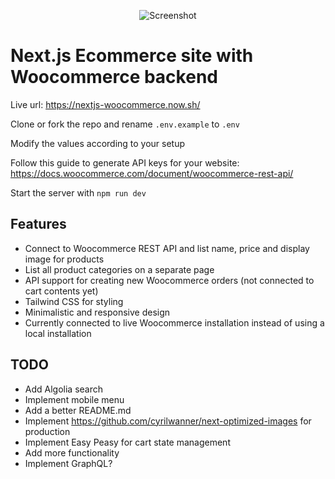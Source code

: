 <p align="center">
<img src="https://github.com/w3bdesign/nextjs-woocommerce/blob/master/screenshot.jpg?" alt="Screenshot"/>
</p>

# Next.js Ecommerce site with Woocommerce backend

Live url: <a href="https://nextjs-woocommerce.now.sh/">https://nextjs-woocommerce.now.sh/</a>

Clone or fork the repo and rename ```.env.example``` to ```.env```

Modify the values according to your setup

Follow this guide to generate API keys for your website: <a href="https://docs.woocommerce.com/document/woocommerce-rest-api/">https://docs.woocommerce.com/document/woocommerce-rest-api/</a>

Start the server with ```npm run dev ```

## Features

- Connect to Woocommerce REST API and list name, price and display image for products
- List all product categories on a separate page
- API support for creating new Woocommerce orders (not connected to cart contents yet)
- Tailwind CSS for styling
- Minimalistic and responsive design
- Currently connected to live Woocommerce installation instead of using a local installation

## TODO

- Add Algolia search
- Implement mobile menu
- Add a better README.md
- Implement https://github.com/cyrilwanner/next-optimized-images for production
- Implement Easy Peasy for cart state management
- Add more functionality
- Implement GraphQL?





